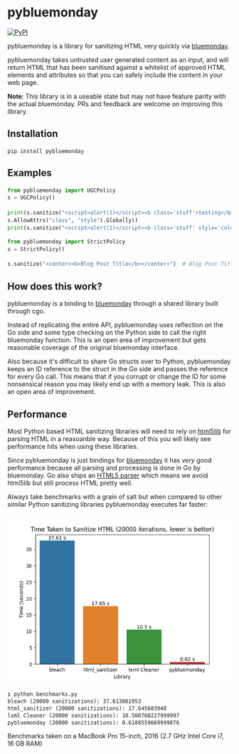 # pybluemonday

[![PyPI](https://img.shields.io/pypi/v/pybluemonday)](https://pypi.org/project/pybluemonday/)

pybluemonday is a library for sanitizing HTML very quickly via [bluemonday](https://github.com/microcosm-cc/bluemonday).

pybluemonday takes untrusted user generated content as an input, and will return HTML that has been sanitised against a whitelist of approved HTML elements and attributes so that you can safely include the content in your web page.

**Note**: This library is in a useable state but may not have feature parity with the actual bluemonday. PRs and feedback are welcome on improving this library.

## Installation

```
pip install pybluemonday
```

## Examples

```python
from pybluemonday import UGCPolicy
s = UGCPolicy()

print(s.sanitize("<script>alert(1)</script><b class='stuff'>testing</b>"))  # <b>testing</b>
s.AllowAttrs("class", "style").Globally()
print(s.sanitize("<script>alert(1)</script><b class='stuff' style='color: red;'>testing</b>")  # <b class="stuff" style="color: red;">testing</b>
```

```python
from pybluemonday import StrictPolicy
s = StrictPolicy()

s.sanitize("<center><b>Blog Post Title</b></center>")  # Blog Post Title
```

## How does this work?

pybluemonday is a binding to [bluemonday](https://github.com/microcosm-cc/bluemonday) through a shared library built through cgo.

Instead of replicating the entire API, pybluemonday uses reflection on the Go side and some type checking on the Python side to call the right bluemonday function. This is an open area of improvement but gets reasonable coverage of the original bluemonday interface.

Also because it's difficult to share Go structs over to Python, pybluemonday keeps an ID reference to the struct in the Go side and passes the reference for every Go call. This means that if you corrupt or change the ID for some nonsensical reason you may likely end up with a memory leak. This is also an open area of improvement.

## Performance

Most Python based HTML sanitizing libraries will need to rely on [html5lib](https://html5lib.readthedocs.io/en/latest/) for parsing HTML in a reasoanble way. Because of this you will likely see performance hits when using these libraries.

Since pybluemonday is just bindings for [bluemonday](https://github.com/microcosm-cc/bluemonday) it has *very* good performance because all parsing and processing is done in Go by bluemonday. Go also ships an [HTML5 parser](https://godoc.org/golang.org/x/net/html) which means we avoid html5lib but still process HTML pretty well.

Always take benchmarks with a grain of salt but when compared to other similar Python sanitizing libraries pybluemonday executes far faster:

![](benchmarks.png)

```
❯ python benchmarks.py
bleach (20000 sanitizations): 37.613802053
html_sanitizer (20000 sanitizations): 17.645683948
lxml Cleaner (20000 sanitizations): 10.500760227999997
pybluemonday (20000 sanitizations): 0.6188559669999876
```

Benchmarks taken on a MacBook Pro 15-inch, 2016 (2.7 GHz Intel Core i7, 16 GB RAM)
